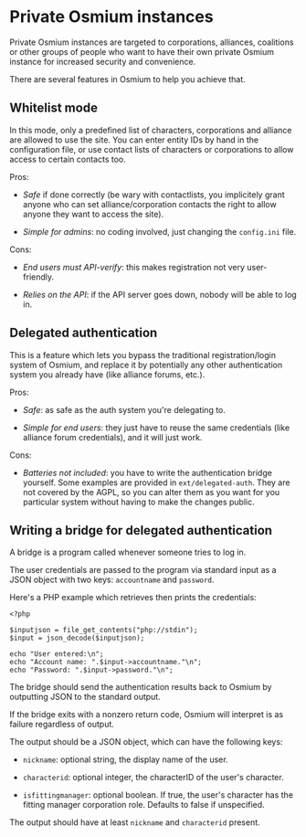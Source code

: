 Private Osmium instances
========================

Private Osmium instances are targeted to corporations, alliances,
coalitions or other groups of people who want to have their own
private Osmium instance for increased security and convenience.

There are several features in Osmium to help you achieve that.



Whitelist mode
--------------

In this mode, only a predefined list of characters, corporations and
alliance are allowed to use the site. You can enter entity IDs by hand
in the configuration file, or use contact lists of characters or
corporations to allow access to certain contacts too.

Pros:

* *Safe* if done correctly (be wary with contactlists, you
    implicitely grant anyone who can set alliance/corporation contacts
    the right to allow anyone they want to access the site).

* *Simple for admins*: no coding involved, just changing the
   `config.ini` file.

Cons:

* *End users must API-verify*: this makes registration not very
   user-friendly.

* *Relies on the API*: if the API server goes down, nobody will be
   able to log in.



Delegated authentication
------------------------

This is a feature which lets you bypass the traditional
registration/login system of Osmium, and replace it by potentially any
other authentication system you already have (like alliance forums,
etc.).

Pros:

* *Safe*: as safe as the auth system you're delegating to.

* *Simple for end users*: they just have to reuse the same credentials
   (like alliance forum credentials), and it will just work.

Cons:

* *Batteries not included*: you have to write the authentication
   bridge yourself. Some examples are provided in
   `ext/delegated-auth`. They are not covered by the AGPL, so you can
   alter them as you want for you particular system without having to
   make the changes public.

Writing a bridge for delegated authentication
---------------------------------------------

A bridge is a program called whenever someone tries to log in.

The user credentials are passed to the program via standard input as a
JSON object with two keys: `accountname` and `password`.

Here's a PHP example which retrieves then prints the credentials:

~~~
<?php

$inputjson = file_get_contents("php://stdin");
$input = json_decode($inputjson);

echo "User entered:\n";
echo "Account name: ".$input->accountname."\n";
echo "Password: ".$input->password."\n";
~~~

The bridge should send the authentication results back to Osmium by
outputting JSON to the standard output.

If the bridge exits with a nonzero return code, Osmium will interpret
is as failure regardless of output.

The output should be a JSON object, which can have the following keys:

* `nickname`: optional string, the display name of the user.

* `characterid`: optional integer, the characterID of the user's
  character.

* `isfittingmanager`: optional boolean. If true, the user's character
  has the fitting manager corporation role. Defaults to false if
  unspecified.

The output should have at least `nickname` and `characterid` present.
